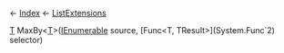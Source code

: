 ← [Index](Api-Index) ← [ListExtensions](System.Collections.Generic.ListExtensions)

[T]() MaxBy<T><[T]()>([IEnumerable<T>](System.Collections.Generic.IEnumerable`1) source, [Func<T, TResult>](System.Func`2) selector)

